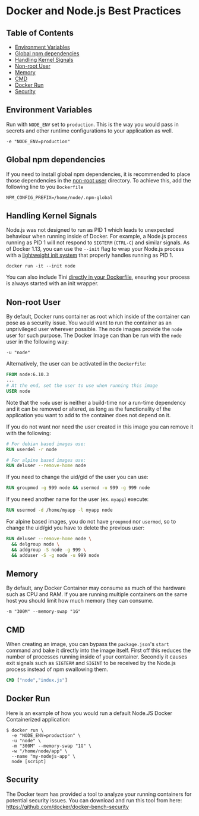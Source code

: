 # Docker and Node.js Best Practices

## Table of Contents

- [Environment Variables](#environment-variables)
- [Global npm dependencies](#global-npm-dependencies)
- [Handling Kernel Signals](#handling-kernel-signals)
- [Non-root User](#non-root-user)
- [Memory](#memory)
- [CMD](#cmd)
- [Docker Run](#docker-run)
- [Security](#security)

## Environment Variables

Run with `NODE_ENV` set to `production`. This is the way you would pass in secrets and other runtime configurations to your application as well.

```
-e "NODE_ENV=production"
```

## Global npm dependencies

If you need to install global npm dependencies, it is recommended to place those dependencies in the [non-root user](#non-root-user) directory. To achieve this, add the following line to you `Dockerfile`

```
NPM_CONFIG_PREFIX=/home/node/.npm-global
```

## Handling Kernel Signals

Node.js was not designed to run as PID 1 which leads to unexpected behaviour when running inside of Docker. For example, a Node.js process running as PID 1 will not respond to `SIGTERM` (`CTRL-C`) and similar signals. As of Docker 1.13, you can use the `--init` flag to wrap your Node.js process with a [lightweight init system](https://github.com/krallin/tini) that properly handles running as PID 1.

```
docker run -it --init node
```

You can also include Tini [directly in your Dockerfile](https://github.com/krallin/tini#using-tini), ensuring your process is always started with an init wrapper.

## Non-root User

By default, Docker runs container as root which inside of the container can pose as a security issue. You would want to run the container as an unprivileged user wherever possible. The node images provide the `node` user for such purpose. The Docker Image can than be run with the `node` user in the following way:

```
-u "node"
```
Alternatively, the user can be activated in the `Dockerfile`:

```Dockerfile
FROM node:6.10.3
...
# At the end, set the user to use when running this image
USER node
```

Note that the `node` user is neither a build-time nor a run-time dependency and it can be removed or altered, as long as the functionality of the application you want to add to the container does not depend on it.

If you do not want nor need the user created in this image you can remove it with the following:

```Dockerfile
# For debian based images use:
RUN userdel -r node

# For alpine based images use:
RUN deluser --remove-home node
```

If you need to change the uid/gid of the user you can use:

```Dockerfile
RUN groupmod -g 999 node && usermod -u 999 -g 999 node
```

If you need another name for the user (ex. `myapp`) execute:

```Dockerfile
RUN usermod -d /home/myapp -l myapp node
```

For alpine based images, you do not have `groupmod` nor `usermod`, so to change the uid/gid you have to delete the previous user:
```Dockerfile
RUN deluser --remove-home node \
  && delgroup node \
  && addgroup -S node -g 999 \
  && adduser -S -g node -u 999 node
```

## Memory

By default, any Docker Container may consume as much of the hardware such as CPU and RAM. If you are running multiple containers on the same host you should limit how much memory they can consume.     

```
-m "300M" --memory-swap "1G"
```

## CMD

When creating an image, you can bypass the `package.json`'s `start` command and bake it directly into the image itself. First off this reduces the number of processes running inside of your container. Secondly it causes exit signals such as `SIGTERM` and `SIGINT` to be received by the Node.js process instead of npm swallowing them.

```Dockerfile
CMD ["node","index.js"]
```

## Docker Run

Here is an example of how you would run a default Node.JS Docker Containerized application:

```
$ docker run \
  -e "NODE_ENV=production" \
  -u "node" \
  -m "300M" --memory-swap "1G" \
  -w "/home/node/app" \
  --name "my-nodejs-app" \
  node [script]
```

## Security

The Docker team has provided a tool to analyze your running containers for potential security issues. You can download and run this tool from here: https://github.com/docker/docker-bench-security
